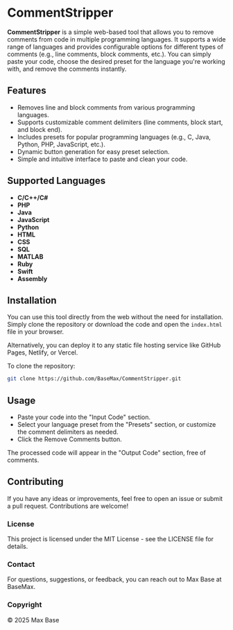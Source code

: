 # CommentStripper

**CommentStripper** is a simple web-based tool that allows you to remove comments from code in multiple programming languages. It supports a wide range of languages and provides configurable options for different types of comments (e.g., line comments, block comments, etc.). You can simply paste your code, choose the desired preset for the language you're working with, and remove the comments instantly.

## Features

- Removes line and block comments from various programming languages.
- Supports customizable comment delimiters (line comments, block start, and block end).
- Includes presets for popular programming languages (e.g., C, Java, Python, PHP, JavaScript, etc.).
- Dynamic button generation for easy preset selection.
- Simple and intuitive interface to paste and clean your code.

## Supported Languages

- **C/C++/C#**
- **PHP**
- **Java**
- **JavaScript**
- **Python**
- **HTML**
- **CSS**
- **SQL**
- **MATLAB**
- **Ruby**
- **Swift**
- **Assembly**

## Installation

You can use this tool directly from the web without the need for installation. Simply clone the repository or download the code and open the `index.html` file in your browser.

Alternatively, you can deploy it to any static file hosting service like GitHub Pages, Netlify, or Vercel.

To clone the repository:

```bash
git clone https://github.com/BaseMax/CommentStripper.git
```

## Usage

- Paste your code into the "Input Code" section.
- Select your language preset from the "Presets" section, or customize the comment delimiters as needed.
- Click the Remove Comments button.

The processed code will appear in the "Output Code" section, free of comments.

## Contributing

If you have any ideas or improvements, feel free to open an issue or submit a pull request. Contributions are welcome!

### License

This project is licensed under the MIT License - see the LICENSE file for details.

### Contact

For questions, suggestions, or feedback, you can reach out to Max Base at BaseMax.

### Copyright

© 2025 Max Base
